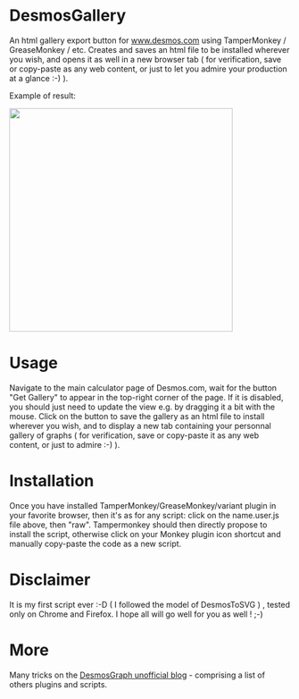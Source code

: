 # DesmosGallery
An html gallery export button for www.desmos.com using TamperMonkey / GreaseMonkey / etc.
Creates and saves an html file to be installed wherever you wish, and opens it as well in a new browser tab ( for verification, save or copy-paste as any web content, or just to let you admire your production at a glance :-) ).

Example of result:

<img src="https://media.discordapp.net/attachments/655972529030037507/830680841066643486/kuE6ri6.png" height="400"/> 


# Usage
Navigate to the main calculator page of Desmos.com, wait for the button "Get Gallery" to appear in the top-right corner of the page. If it is disabled, you should just need to update the view e.g. by dragging it a bit with the mouse. Click on the button to save the gallery as an html file to install wherever you wish, and to display a new tab containing your personnal gallery of graphs ( for verification, save or copy-paste it as any web content, or just to admire :-) ).

# Installation
Once you have installed TamperMonkey/GreaseMonkey/variant plugin in your favorite browser, then it's as for any script: click on the name.user.js file above, then "raw". Tampermonkey should then directly propose to install the script, otherwise click on your Monkey plugin icon shortcut and manually copy-paste the code as a new script.

# Disclaimer
It is my first script ever :-D ( I followed the model of DesmosToSVG ) , tested only on Chrome and Firefox.  I hope all will go well for you as well ! ;-)

# More
Many tricks on the [DesmosGraph unofficial blog](https://desmosgraphunofficial.wordpress.com/) - comprising a list of others plugins and scripts.
